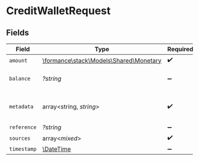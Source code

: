 # CreditWalletRequest


## Fields

| Field                                                                     | Type                                                                      | Required                                                                  | Description                                                               |
| ------------------------------------------------------------------------- | ------------------------------------------------------------------------- | ------------------------------------------------------------------------- | ------------------------------------------------------------------------- |
| `amount`                                                                  | [\formance\stack\Models\Shared\Monetary](../../Models/Shared/Monetary.md) | :heavy_check_mark:                                                        | N/A                                                                       |
| `balance`                                                                 | *?string*                                                                 | :heavy_minus_sign:                                                        | The balance to credit                                                     |
| `metadata`                                                                | array<string, *string*>                                                   | :heavy_check_mark:                                                        | Metadata associated with the wallet.                                      |
| `reference`                                                               | *?string*                                                                 | :heavy_minus_sign:                                                        | N/A                                                                       |
| `sources`                                                                 | array<*mixed*>                                                            | :heavy_check_mark:                                                        | N/A                                                                       |
| `timestamp`                                                               | [\DateTime](https://www.php.net/manual/en/class.datetime.php)             | :heavy_minus_sign:                                                        | N/A                                                                       |